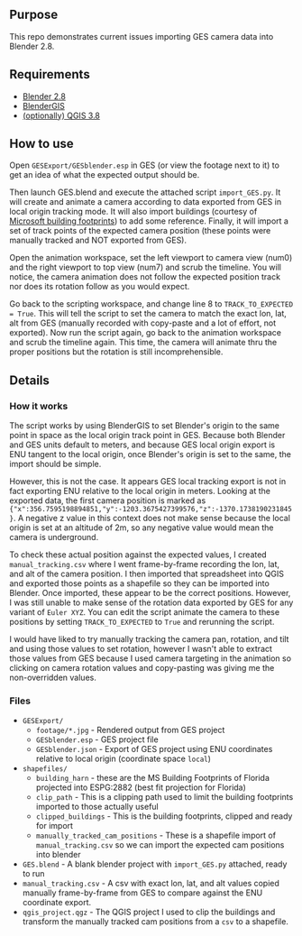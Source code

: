 ## Purpose
This repo demonstrates current issues importing GES camera data into Blender 2.8.

## Requirements
* [Blender 2.8](https://blender.org/download)
* [BlenderGIS](https://github.com/domlysz/BlenderGIS)
* [(optionally) QGIS 3.8](https://qgis.org/en/site/forusers/download.html)

## How to use
Open `GESExport/GESblender.esp` in GES (or view the footage next to it) to get an idea of what the expected output should be.

Then launch GES.blend and execute the attached script `import_GES.py`. It will create and animate a camera according to data exported from GES in local origin tracking mode. It will also import buildings (courtesy of [Microsoft building footprints](https://github.com/microsoft/USBuildingFootprints)) to add some reference. Finally, it will import a set of track points of the expected camera position (these points were manually tracked and NOT exported from GES). 

Open the animation workspace, set the left viewport to camera view (num0) and the right viewport to top view (num7) and scrub the timeline. You will notice, the camera animation does not follow the expected position track nor does its rotation follow as you would expect.

Go back to the scripting workspace, and change line 8 to `TRACK_TO_EXPECTED = True`. This will tell the script to set the camera to match the exact lon, lat, alt from GES (manually recorded with copy-paste and a lot of effort, not exported). Now run the script again, go back to the animation workspace and scrub the timeline again. This time, the camera will animate thru the proper positions but the rotation is still incomprehensible.

## Details
### How it works
The script works by using BlenderGIS to set Blender's origin to the same point in space as the local origin track point in GES. Because both Blender and GES units default to meters, and because GES local origin export is ENU tangent to the local origin, once Blender's origin is set to the same, the import should be simple.

However, this is not the case. It appears GES local tracking export is not in fact exporting ENU relative to the local origin in meters. Looking at the exported data, the first camera position is marked as `{"x":356.7595198894851,"y":-1203.3675427399576,"z":-1370.1738190231845}`. A negative z value in this context does not make sense because the local origin is set at an altitude of 2m, so any negative value would mean the camera is underground.

To check these actual position against the expected values, I created `manual_tracking.csv` where I went frame-by-frame recording the lon, lat, and alt of the camera position. I then imported that spreadsheet into QGIS and exported those points as a shapefile so they can be imported into Blender. Once imported, these appear to be the correct positions. However, I was still unable to make sense of the rotation data exported by GES for any variant of `Euler XYZ`. You can edit the script animate the camera to these positions by setting `TRACK_TO_EXPECTED` to  `True` and rerunning the script.

I would have liked to try manually tracking the camera pan, rotation, and tilt and using those values to set rotation, however I wasn't able to extract those values from GES because I used camera targeting in the animation so clicking on camera rotation values and copy-pasting was giving me the non-overridden values.

### Files
* `GESExport/`
    * `footage/*.jpg` - Rendered output from GES project
    * `GESblender.esp` - GES project file
    * `GESblender.json` - Export of GES project using ENU coordinates relative to local origin (coordinate space `local`)
* `shapefiles/`
    * `building_harn` - these are the MS Building Footprints of Florida projected into ESPG:2882 (best fit projection for Florida)
    * `clip_path` - This is a clipping path used to limit the building footprints imported to those actually useful
    * `clipped_buildings` - This is the building footprints, clipped and ready for import
    * `manually_tracked_cam_positions` - These is a shapefile import of `manual_tracking.csv` so we can import the expected cam positions into blender
* `GES.blend` - A blank blender project with `import_GES.py` attached, ready to run
* `manual_tracking.csv` - A csv with exact lon, lat, and alt values copied manually frame-by-frame from GES to compare against the ENU coordinate export.
* `qgis_project.qgz` - The QGIS project I used to clip the buildings and transform the manually tracked cam positions from a `csv` to a shapefile.
